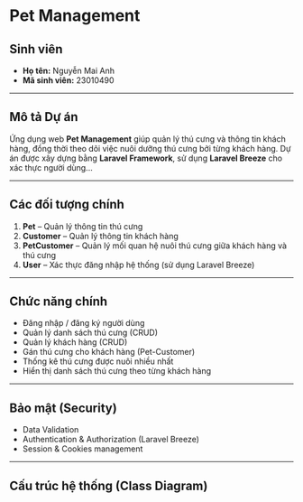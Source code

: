#  Pet Management

## Sinh viên
- **Họ tên:** Nguyễn Mai Anh  
- **Mã sinh viên:** 23010490  

---

## Mô tả Dự án
Ứng dụng web **Pet Management** giúp quản lý thú cưng và thông tin khách hàng, đồng thời theo dõi việc nuôi dưỡng thú cưng bởi từng khách hàng. Dự án được xây dựng bằng **Laravel Framework**, sử dụng **Laravel Breeze** cho xác thực người dùng...

---

## Các đối tượng chính
1. **Pet** – Quản lý thông tin thú cưng
2. **Customer** – Quản lý thông tin khách hàng
3. **PetCustomer** – Quản lý mối quan hệ nuôi thú cưng giữa khách hàng và thú cưng
4. **User** – Xác thực đăng nhập hệ thống (sử dụng Laravel Breeze)

---

## Chức năng chính
- Đăng nhập / đăng ký người dùng
- Quản lý danh sách thú cưng (CRUD)
- Quản lý khách hàng (CRUD)
- Gán thú cưng cho khách hàng (Pet-Customer)
- Thống kê thú cưng được nuôi nhiều nhất
- Hiển thị danh sách thú cưng theo từng khách hàng

---

## Bảo mật (Security)
- Data Validation  
- Authentication & Authorization (Laravel Breeze)  
- Session & Cookies management  

---

## Cấu trúc hệ thống (Class Diagram)
